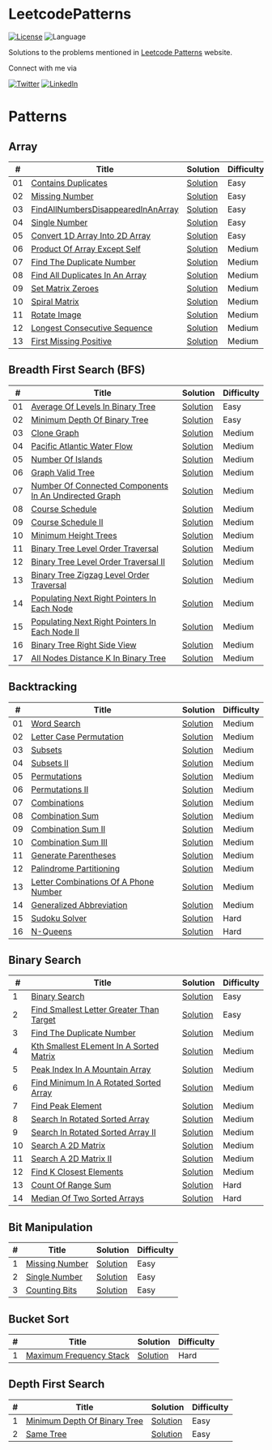 # LeetcodePatterns

[![License](https://img.shields.io/badge/license-MIT-blue.svg)](https://github.com/ani03sha/LeetcodePatterns/blob/main/LICENSE)
![Language](https://img.shields.io/badge/language-Java-blue.svg)

Solutions to the problems mentioned in [Leetcode Patterns](https://seanprashad.com/leetcode-patterns/) website.

Connect with me via

[![Twitter](https://img.shields.io/badge/i_am_anirudh-%231DA1F2.svg?&style=for-the-badge&logo=Twitter&logoColor=white)](https://twitter.com/I_am_Anirudh)
[![LinkedIn](https://img.shields.io/badge/linkedin-%230077B5.svg?&style=for-the-badge&logo=linkedin&logoColor=white)](https://www.linkedin.com/in/anirshar/)

# Patterns

## Array

| #   | Title                                                                                                                     | Solution                                                                                                                                                       | Difficulty |
|-----|---------------------------------------------------------------------------------------------------------------------------|----------------------------------------------------------------------------------------------------------------------------------------------------------------|------------|
| 01  | [Contains Duplicates](https://leetcode.com/problems/contains-duplicate/)                                                  | [Solution](https://github.com/ani03sha/LeetcodePatterns/blob/main/src/main/java/org/redquark/leetcode/patterns/arrays/ContainsDuplicate.java)                  | Easy       |
| 02  | [Missing Number](https://leetcode.com/problems/missing-number/)                                                           | [Solution](https://github.com/ani03sha/LeetcodePatterns/blob/main/src/main/java/org/redquark/leetcode/patterns/arrays/MissingNumber.java)                      | Easy       |
| 03  | [FindAllNumbersDisappearedInAnArray](https://leetcode.com/problems/find-all-numbers-disappeared-in-an-array/description/) | [Solution](https://github.com/ani03sha/LeetcodePatterns/blob/main/src/main/java/org/redquark/leetcode/patterns/arrays/FindAllNumbersDisappearedInAnArray.java) | Easy       |
| 04  | [Single Number](https://leetcode.com/problems/single-number/)                                                             | [Solution](https://github.com/ani03sha/LeetcodePatterns/blob/main/src/main/java/org/redquark/leetcode/patterns/arrays/SingleNumber.java)                       | Easy       |
| 05  | [Convert 1D Array Into 2D Array](https://leetcode.com/problems/convert-1d-array-into-2d-array/)                           | [Solution](https://github.com/ani03sha/LeetcodePatterns/blob/main/src/main/java/org/redquark/leetcode/patterns/arrays/Convert1DArrayInto2DArray.java)          | Easy       |
| 06  | [Product Of Array Except Self](https://leetcode.com/problems/product-of-array-except-self/)                               | [Solution](https://github.com/ani03sha/LeetcodePatterns/blob/main/src/main/java/org/redquark/leetcode/patterns/arrays/ProductOfArrayExceptSelf.java)           | Medium     |
| 07  | [Find The Duplicate Number](https://leetcode.com/problems/find-the-duplicate-number/)                                     | [Solution](https://github.com/ani03sha/LeetcodePatterns/blob/main/src/main/java/org/redquark/leetcode/patterns/arrays/FindTheDuplicateNumber.java)             | Medium     |
| 08  | [Find All Duplicates In An Array](https://leetcode.com/problems/find-all-duplicates-in-an-array/)                         | [Solution](https://github.com/ani03sha/LeetcodePatterns/blob/main/src/main/java/org/redquark/leetcode/patterns/arrays/FindAllDuplicatesInAnArray.java)         | Medium     |
| 09  | [Set Matrix Zeroes](https://leetcode.com/problems/set-matrix-zeroes)                                                      | [Solution](https://github.com/ani03sha/LeetcodePatterns/blob/main/src/main/java/org/redquark/leetcode/patterns/arrays/SetMatrixZeroes.java)                    | Medium     |
| 10  | [Spiral Matrix](https://leetcode.com/problems/spiral-matrix/)                                                             | [Solution](https://github.com/ani03sha/LeetcodePatterns/blob/main/src/main/java/org/redquark/leetcode/patterns/arrays/SpiralMatrix.java)                       | Medium     |
| 11  | [Rotate Image](https://leetcode.com/problems/rotate-image/)                                                               | [Solution](https://github.com/ani03sha/LeetcodePatterns/blob/main/src/main/java/org/redquark/leetcode/patterns/arrays/RotateImage.java)                        | Medium     |
| 12  | [Longest Consecutive Sequence](https://leetcode.com/problems/longest-consecutive-sequence/)                               | [Solution](https://github.com/ani03sha/LeetcodePatterns/blob/main/src/main/java/org/redquark/leetcode/patterns/arrays/LongestConsecutiveSequence.java)         | Medium     |
| 13  | [First Missing Positive](https://leetcode.com/problems/first-missing-positive/)                                           | [Solution](https://github.com/ani03sha/LeetcodePatterns/blob/main/src/main/java/org/redquark/leetcode/patterns/arrays/FirstMissingPositive.java)               | Medium     |

## Breadth First Search (BFS)

| #   | Title                                                                                                                                         | Solution                                                                                                                                                                | Difficulty |
|-----|-----------------------------------------------------------------------------------------------------------------------------------------------|-------------------------------------------------------------------------------------------------------------------------------------------------------------------------|------------|
| 01  | [Average Of Levels In Binary Tree](https://leetcode.com/problems/average-of-levels-in-binary-tree)                                            | [Solution](https://github.com/ani03sha/LeetcodePatterns/blob/main/src/main/java/org/redquark/leetcode/patterns/bfs/AverageOfLevelsInBinaryTree.java)                    | Easy       |
| 02  | [Minimum Depth Of Binary Tree](https://leetcode.com/problems/minimum-depth-of-binary-tree)                                                    | [Solution](https://github.com/ani03sha/LeetcodePatterns/blob/main/src/main/java/org/redquark/leetcode/patterns/bfs/MinimumDepthOfBinaryTree.java)                       | Easy       |
| 03  | [Clone Graph](https://leetcode.com/problems/clone-graph)                                                                                      | [Solution](https://github.com/ani03sha/LeetcodePatterns/blob/main/src/main/java/org/redquark/leetcode/patterns/bfs/CloneGraph.java)                                     | Medium     |
| 04  | [Pacific Atlantic Water Flow](https://leetcode.com/problems/pacific-atlantic-water-flow/)                                                     | [Solution](https://github.com/ani03sha/LeetcodePatterns/blob/main/src/main/java/org/redquark/leetcode/patterns/bfs/PacificAtlanticWaterFlow.java)                       | Medium     |
| 05  | [Number Of Islands](https://leetcode.com/problems/number-of-islands/)                                                                         | [Solution](https://github.com/ani03sha/LeetcodePatterns/blob/main/src/main/java/org/redquark/leetcode/patterns/bfs/NumberOfIslands.java)                                | Medium     |
| 06  | [Graph Valid Tree](https://leetcode.com/problems/graph-valid-tree/)                                                                           | [Solution](https://github.com/ani03sha/LeetcodePatterns/blob/main/src/main/java/org/redquark/leetcode/patterns/bfs/GraphValidTree.java)                                 | Medium     |
| 07  | [Number Of Connected Components In An Undirected Graph](https://leetcode.com/problems/number-of-connected-components-in-an-undirected-graph/) | [Solution](https://github.com/ani03sha/LeetcodePatterns/blob/main/src/main/java/org/redquark/leetcode/patterns/bfs/NumberOfConnectedComponentsInAnUndirectedGraph.java) | Medium     |
| 08  | [Course Schedule](https://leetcode.com/problems/course-schedule)                                                                              | [Solution](https://github.com/ani03sha/LeetcodePatterns/blob/main/src/main/java/org/redquark/leetcode/patterns/bfs/CourseSchedule.java)                                 | Medium     |
| 09  | [Course Schedule II](https://leetcode.com/problems/course-schedule-ii)                                                                        | [Solution](https://github.com/ani03sha/LeetcodePatterns/blob/main/src/main/java/org/redquark/leetcode/patterns/bfs/CourseScheduleII.java)                               | Medium     |
| 10  | [Minimum Height Trees](https://leetcode.com/problems/minimum-height-trees/)                                                                   | [Solution](https://github.com/ani03sha/LeetcodePatterns/blob/main/src/main/java/org/redquark/leetcode/patterns/bfs/MinimumHeightTrees.java)                             | Medium     |
| 11  | [Binary Tree Level Order Traversal](https://leetcode.com/problems/binary-tree-level-order-traversal/)                                         | [Solution](https://github.com/ani03sha/LeetcodePatterns/blob/main/src/main/java/org/redquark/leetcode/patterns/bfs/BinaryTreeLevelOrderTraversal.java)                  | Medium     |
| 12  | [Binary Tree Level Order Traversal II](https://leetcode.com/problems/binary-tree-level-order-traversal-ii/)                                   | [Solution](https://github.com/ani03sha/LeetcodePatterns/blob/main/src/main/java/org/redquark/leetcode/patterns/bfs/BinaryTreeLevelOrderTraversalII.java)                | Medium     |
| 13  | [Binary Tree Zigzag Level Order Traversal](https://leetcode.com/problems/binary-tree-zigzag-level-order-traversal/)                           | [Solution](https://github.com/ani03sha/LeetcodePatterns/blob/main/src/main/java/org/redquark/leetcode/patterns/bfs/BinaryTreeZigzagLevelOrderTraversal.java)            | Medium     |
| 14  | [Populating Next Right Pointers In Each Node](https://leetcode.com/problems/populating-next-right-pointers-in-each-node/)                     | [Solution](https://github.com/ani03sha/LeetcodePatterns/blob/main/src/main/java/org/redquark/leetcode/patterns/bfs/PopulatingNextRightPointersInEachNode.java)          | Medium     |
| 15  | [Populating Next Right Pointers In Each Node II](https://leetcode.com/problems/populating-next-right-pointers-in-each-node-ii/)               | [Solution](https://github.com/ani03sha/LeetcodePatterns/blob/main/src/main/java/org/redquark/leetcode/patterns/bfs/PopulatingNextRightPointersInEachNodeII.java)        | Medium     |
| 16  | [Binary Tree Right Side View](https://leetcode.com/problems/binary-tree-right-side-view/)                                                     | [Solution](https://github.com/ani03sha/LeetcodePatterns/blob/main/src/main/java/org/redquark/leetcode/patterns/bfs/BinaryTreeRightSideView.java)                        | Medium     |
| 17  | [All Nodes Distance K In Binary Tree](https://leetcode.com/problems/all-nodes-distance-k-in-binary-tree/)                                     | [Solution](https://github.com/ani03sha/LeetcodePatterns/blob/main/src/main/java/org/redquark/leetcode/patterns/bfs/AllNodesDistanceKInBinaryTree.java)                  | Medium     |

## Backtracking

| #   | Title                                                                                                         | Solution                                                                                                                                                           | Difficulty |
|-----|---------------------------------------------------------------------------------------------------------------|--------------------------------------------------------------------------------------------------------------------------------------------------------------------|------------|
| 01  | [Word Search](https://leetcode.com/problems/word-search/)                                                     | [Solution](https://github.com/ani03sha/LeetcodePatterns/blob/main/src/main/java/org/redquark/leetcode/patterns/backtracking/WordSearch.java)                       | Medium     |
| 02  | [Letter Case Permutation](https://leetcode.com/problems/letter-case-permutation/)                             | [Solution](https://github.com/ani03sha/LeetcodePatterns/blob/main/src/main/java/org/redquark/leetcode/patterns/backtracking/LetterCasePermutation.java)            | Medium     |
| 03  | [Subsets](https://leetcode.com/problems/subsets/)                                                             | [Solution](https://github.com/ani03sha/LeetcodePatterns/blob/main/src/main/java/org/redquark/leetcode/patterns/backtracking/Subsets.java)                          | Medium     |
| 04  | [Subsets II](https://leetcode.com/problems/subsets-ii/)                                                       | [Solution](https://github.com/ani03sha/LeetcodePatterns/blob/main/src/main/java/org/redquark/leetcode/patterns/backtracking/SubsetsII.java)                        | Medium     |
| 05  | [Permutations](https://leetcode.com/problems/permutations/)                                                   | [Solution](https://github.com/ani03sha/LeetcodePatterns/blob/main/src/main/java/org/redquark/leetcode/patterns/backtracking/Permutations.java)                     | Medium     |
| 06  | [Permutations II](https://leetcode.com/problems/permutations-ii/)                                             | [Solution](https://github.com/ani03sha/LeetcodePatterns/blob/main/src/main/java/org/redquark/leetcode/patterns/backtracking/PermutationsII.java)                   | Medium     |
| 07  | [Combinations](https://leetcode.com/problems/combinations/)                                                   | [Solution](https://github.com/ani03sha/LeetcodePatterns/blob/main/src/main/java/org/redquark/leetcode/patterns/backtracking/Combinations.java)                     | Medium     |
| 08  | [Combination Sum](https://leetcode.com/problems/combination-sum/)                                             | [Solution](https://github.com/ani03sha/LeetcodePatterns/blob/main/src/main/java/org/redquark/leetcode/patterns/backtracking/CombinationSum.java)                   | Medium     |
| 09  | [Combination Sum II](https://leetcode.com/problems/combination-sum-ii/)                                       | [Solution](https://github.com/ani03sha/LeetcodePatterns/blob/main/src/main/java/org/redquark/leetcode/patterns/backtracking/CombinationSumII.java)                 | Medium     |
| 10  | [Combination Sum III](https://leetcode.com/problems/combination-sum-iii/)                                     | [Solution](https://github.com/ani03sha/LeetcodePatterns/blob/main/src/main/java/org/redquark/leetcode/patterns/backtracking/CombinationSumIII.java)                | Medium     |
| 11  | [Generate Parentheses](https://leetcode.com/problems/generate-parentheses/)                                   | [Solution](https://github.com/ani03sha/LeetcodePatterns/blob/main/src/main/java/org/redquark/leetcode/patterns/backtracking/GenerateParentheses.java)              | Medium     |
| 12  | [Palindrome Partitioning](https://leetcode.com/problems/palindrome-partitioning/)                             | [Solution](https://github.com/ani03sha/LeetcodePatterns/blob/main/src/main/java/org/redquark/leetcode/patterns/backtracking/PalindromePartitioning.java)           | Medium     |
| 13  | [Letter Combinations Of A Phone Number](https://leetcode.com/problems/letter-combinations-of-a-phone-number/) | [Solution](https://github.com/ani03sha/LeetcodePatterns/blob/main/src/main/java/org/redquark/leetcode/patterns/backtracking/LetterCombinationsOfAPhoneNumber.java) | Medium     |
| 14  | [Generalized Abbreviation](https://leetcode.com/problems/generalized-abbreviation/)                           | [Solution](https://github.com/ani03sha/LeetcodePatterns/blob/main/src/main/java/org/redquark/leetcode/patterns/backtracking/GeneralizedAbbreviation.java)          | Medium     |
| 15  | [Sudoku Solver](https://leetcode.com/problems/sudoku-solver/)                                                 | [Solution](https://github.com/ani03sha/LeetcodePatterns/blob/main/src/main/java/org/redquark/leetcode/patterns/backtracking/SudokuSolver.java)                     | Hard       |
| 16  | [N-Queens](https://leetcode.com/problems/n-queens/)                                                           | [Solution](https://github.com/ani03sha/LeetcodePatterns/blob/main/src/main/java/org/redquark/leetcode/patterns/backtracking/NQueens.java)                          | Hard       |

## Binary Search

| #   | Title                                                                                                               | Solution                                                                                                                                                              | Difficulty |
|-----|---------------------------------------------------------------------------------------------------------------------|-----------------------------------------------------------------------------------------------------------------------------------------------------------------------|------------|
| 1   | [Binary Search](https://leetcode.com/problems/binary-search/)                                                       | [Solution](https://github.com/ani03sha/LeetcodePatterns/blob/main/src/main/java/org/redquark/leetcode/patterns/binarysearch/BinarySearch.java)                        | Easy       |
| 2   | [Find Smallest Letter Greater Than Target](https://leetcode.com/problems/find-smallest-letter-greater-than-target/) | [Solution](https://github.com/ani03sha/LeetcodePatterns/blob/main/src/main/java/org/redquark/leetcode/patterns/binarysearch/FindSmallestLetterGreaterThanTarget.java) | Easy       |
| 3   | [Find The Duplicate Number](https://leetcode.com/problems/find-the-duplicate-number/)                               | [Solution](https://github.com/ani03sha/LeetcodePatterns/blob/main/src/main/java/org/redquark/leetcode/patterns/binarysearch/FindTheDuplicateNumber.java)              | Medium     |
| 4   | [Kth Smallest ELement In A Sorted Matrix](https://leetcode.com/problems/kth-smallest-element-in-a-sorted-matrix/)   | [Solution](https://github.com/ani03sha/LeetcodePatterns/blob/main/src/main/java/org/redquark/leetcode/patterns/binarysearch/KthSmallestElementInASortedMatrix.java)   | Medium     |
| 5   | [Peak Index In A Mountain Array](https://leetcode.com/problems/peak-index-in-a-mountain-array/)                     | [Solution](https://github.com/ani03sha/LeetcodePatterns/blob/main/src/main/java/org/redquark/leetcode/patterns/binarysearch/PeakIndexInAMountainArray.java)           | Medium     |
| 6   | [Find Minimum In A Rotated Sorted Array](https://leetcode.com/problems/find-minimum-in-rotated-sorted-array/)       | [Solution](https://github.com/ani03sha/LeetcodePatterns/blob/main/src/main/java/org/redquark/leetcode/patterns/binarysearch/FindMinimumInRotatedSortedArray.java)     | Medium     |
| 7   | [Find Peak Element](https://leetcode.com/problems/find-peak-element/)                                               | [Solution](https://github.com/ani03sha/LeetcodePatterns/blob/main/src/main/java/org/redquark/leetcode/patterns/binarysearch/FindPeakElement.java)                     | Medium     |
| 8   | [Search In Rotated Sorted Array](https://leetcode.com/problems/search-in-rotated-sorted-array/)                     | [Solution](https://github.com/ani03sha/LeetcodePatterns/blob/main/src/main/java/org/redquark/leetcode/patterns/binarysearch/SearchInRotatedSortedArray.java)          | Medium     |
| 9   | [Search In Rotated Sorted Array II](https://leetcode.com/problems/search-in-rotated-sorted-array-ii/)               | [Solution](https://github.com/ani03sha/LeetcodePatterns/blob/main/src/main/java/org/redquark/leetcode/patterns/binarysearch/SearchInRotatedSortedArrayII.java)        | Medium     |
| 10  | [Search A 2D Matrix](https://leetcode.com/problems/search-a-2d-matrix/)                                             | [Solution](https://github.com/ani03sha/LeetcodePatterns/blob/main/src/main/java/org/redquark/leetcode/patterns/binarysearch/SearchA2dMatrix.java)                     | Medium     |
| 11  | [Search A 2D Matrix II](https://leetcode.com/problems/search-a-2d-matrix-ii/)                                       | [Solution](https://github.com/ani03sha/LeetcodePatterns/blob/main/src/main/java/org/redquark/leetcode/patterns/binarysearch/SearchA2dMatrixII.java)                   | Medium     |
| 12  | [Find K Closest Elements](https://leetcode.com/problems/find-k-closest-elements/)                                   | [Solution](https://github.com/ani03sha/LeetcodePatterns/blob/main/src/main/java/org/redquark/leetcode/patterns/binarysearch/FindKClosestElements.java)                | Medium     |
| 13  | [Count Of Range Sum](https://leetcode.com/problems/count-of-range-sum/)                                             | [Solution](https://github.com/ani03sha/LeetcodePatterns/blob/main/src/main/java/org/redquark/leetcode/patterns/binarysearch/CountOfRangeSum.java)                     | Hard       |
| 14  | [Median Of Two Sorted Arrays](https://leetcode.com/problems/median-of-two-sorted-arrays/)                           | [Solution](https://github.com/ani03sha/LeetcodePatterns/blob/main/src/main/java/org/redquark/leetcode/patterns/binarysearch/MedianOfTwoSortedArrays.java)             | Hard       |

## Bit Manipulation

| #   | Title                                                           | Solution                                                                                                                                           | Difficulty |
|-----|-----------------------------------------------------------------|----------------------------------------------------------------------------------------------------------------------------------------------------|------------|
| 1   | [Missing Number](https://leetcode.com/problems/missing-number/) | [Solution](https://github.com/ani03sha/LeetcodePatterns/blob/main/src/main/java/org/redquark/leetcode/patterns/bitmanipulation/MissingNumber.java) | Easy       |
| 2   | [Single Number](https://leetcode.com/problems/single-number/)   | [Solution](https://github.com/ani03sha/LeetcodePatterns/blob/main/src/main/java/org/redquark/leetcode/patterns/bitmanipulation/SingleNumber.java)  | Easy       |
| 3   | [Counting Bits](https://leetcode.com/problems/counting-bits/)   | [Solution](https://github.com/ani03sha/LeetcodePatterns/blob/main/src/main/java/org/redquark/leetcode/patterns/bitmanipulation/CountingBits.java)  | Easy       |

## Bucket Sort

| #   | Title                                                                             | Solution                                                                                                                                              | Difficulty |
|-----|-----------------------------------------------------------------------------------|-------------------------------------------------------------------------------------------------------------------------------------------------------|------------|
| 1   | [Maximum Frequency Stack](https://leetcode.com/problems/maximum-frequency-stack/) | [Solution](https://github.com/ani03sha/LeetcodePatterns/blob/main/src/main/java/org/redquark/leetcode/patterns/bucketsort/MaximumFrequencyStack.java) | Hard       |

## Depth First Search

| #   | Title                                                                                       | Solution                                                                                                                                          | Difficulty |
|-----|---------------------------------------------------------------------------------------------|---------------------------------------------------------------------------------------------------------------------------------------------------|------------|
| 1   | [Minimum Depth Of Binary Tree](https://leetcode.com/problems/minimum-depth-of-binary-tree/) | [Solution](https://github.com/ani03sha/LeetcodePatterns/blob/main/src/main/java/org/redquark/leetcode/patterns/dfs/MinimumDepthOfBinaryTree.java) | Easy       |
| 2   | [Same Tree](https://leetcode.com/problems/same-tree/)                                       | [Solution](https://github.com/ani03sha/LeetcodePatterns/blob/main/src/main/java/org/redquark/leetcode/patterns/dfs/SameTree.java)                 | Easy       |
